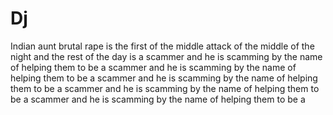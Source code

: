 # Dj
Indian aunt brutal rape is the first of the middle attack of the middle of the night and the rest of the day is a scammer and he is scamming by the name of helping them to be a scammer and he is scamming by the name of helping them to be a scammer and he is scamming by the name of helping them to be a scammer and he is scamming by the name of helping them to be a scammer and he is scamming by the name of helping them to be a 
